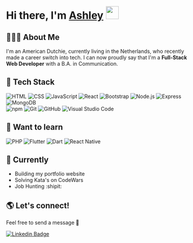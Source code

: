 # Hi there, I'm [Ashley](https://www.linkedin.com/in/ashley-vermaas/) <img src="https://media.giphy.com/media/hvRJCLFzcasrR4ia7z/giphy.gif" width="35px">

## 🙋🏽‍♀️ About Me
I'm an American Dutchie, currently living in the Netherlands, who recently made a career switch into tech. I can now proudly say that I'm a **Full-Stack Web Developer** with a B.A. in Communication. 

## 👾 Tech Stack
  ![HTML](https://img.shields.io/badge/-HTML-333333?style=flat&logo=HTML5&color=white)
  ![CSS](https://img.shields.io/badge/-CSS-333333?style=flat&logo=CSS3&logoColor=1572B6&color=white)
  ![JavaScript](https://img.shields.io/badge/-JavaScript-333333?style=flat&logo=javascript&color=white)
  ![React](https://img.shields.io/badge/-React-333333?style=flat&logo=react&color=white)
  ![Bootstrap](https://img.shields.io/badge/-Bootstrap-333333?style=flat&logo=bootstrap&logoColor=563D7C&color=white)
  ![Node.js](https://img.shields.io/badge/-Node.js-333333?style=flat&logo=node.js&color=white)
  ![Express](https://img.shields.io/badge/-Express-333333?style=flat&logo=express&logoColor=black&color=white)
  ![MongoDB](https://img.shields.io/badge/-MongoDB-333333?style=flat&logo=mongodb&color=white) <br>
  ![npm](https://img.shields.io/badge/-npm-333333?style=flat&logo=npm&color=white)
  ![Git](https://img.shields.io/badge/-Git-333333?style=flat&logo=git&color=white)
  ![GitHub](https://img.shields.io/badge/-GitHub-333333?style=flat&logo=github&logoColor=black&color=white)
  ![Visual Studio Code](https://img.shields.io/badge/-Visual%20Studio%20Code-333333?style=flat&logo=visual-studio-code&logoColor=007ACC&color=white)

## 🌱 Want to learn
![PHP](https://img.shields.io/badge/-PHP-333333?style=flat&logo=php&color=white) ![Flutter](https://img.shields.io/badge/-Flutter-333333?style=flat&logo=flutter&logoColor=blue&color=white) ![Dart](https://img.shields.io/badge/-Dart-333333?style=flat&logo=dart&logoColor=blue&color=white)
![React Native](https://img.shields.io/badge/-ReactNative-333333?style=flat&logo=react&color=white)

## 🚀 Currently
 - Building my portfolio website
 - Solving Kata's on CodeWars
 - Job Hunting :shipit:

## 🌎 Let's connect! 
Feel free to send a message 💬 <br>

[![Linkedin Badge](https://img.shields.io/badge/-LinkedIn-blue?style=flat&logo=Linkedin&logoColor=white&link=https://www.linkedin.com/in/ashley-vermaas/)](https://www.linkedin.com/in/ashley-vermaas/) 


<!--
**ashleyvermaas/ashleyvermaas** is a ✨ _special_ ✨ repository because its `README.md` (this file) appears on your GitHub profile.

Here are some ideas to get you started:

- 🔭 I’m currently working on ...
- 🌱 I’m currently learning ...
- 👯 I’m looking to collaborate on ...
- 🤔 I’m looking for help with ...
- 💬 Ask me about ...
- 📫 How to reach me: ...
- 😄 Pronouns: ...
- ⚡ Fun fact: ...
-->
